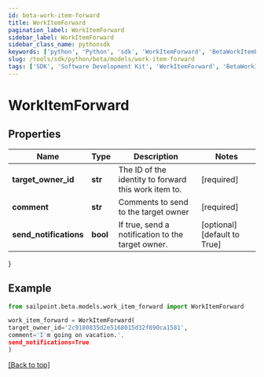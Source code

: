 ```yaml
---
id: beta-work-item-forward
title: WorkItemForward
pagination_label: WorkItemForward
sidebar_label: WorkItemForward
sidebar_class_name: pythonsdk
keywords: ['python', 'Python', 'sdk', 'WorkItemForward', 'BetaWorkItemForward'] 
slug: /tools/sdk/python/beta/models/work-item-forward
tags: ['SDK', 'Software Development Kit', 'WorkItemForward', 'BetaWorkItemForward']
---
```


# WorkItemForward


## Properties

Name | Type | Description | Notes
------------ | ------------- | ------------- | -------------
**target_owner_id** | **str** | The ID of the identity to forward this work item to. | [required]
**comment** | **str** | Comments to send to the target owner | [required]
**send_notifications** | **bool** | If true, send a notification to the target owner. | [optional] [default to True]
}

## Example

```python
from sailpoint.beta.models.work_item_forward import WorkItemForward

work_item_forward = WorkItemForward(
target_owner_id='2c9180835d2e5168015d32f890ca1581',
comment='I'm going on vacation.',
send_notifications=True
)

```
[[Back to top]](#) 

